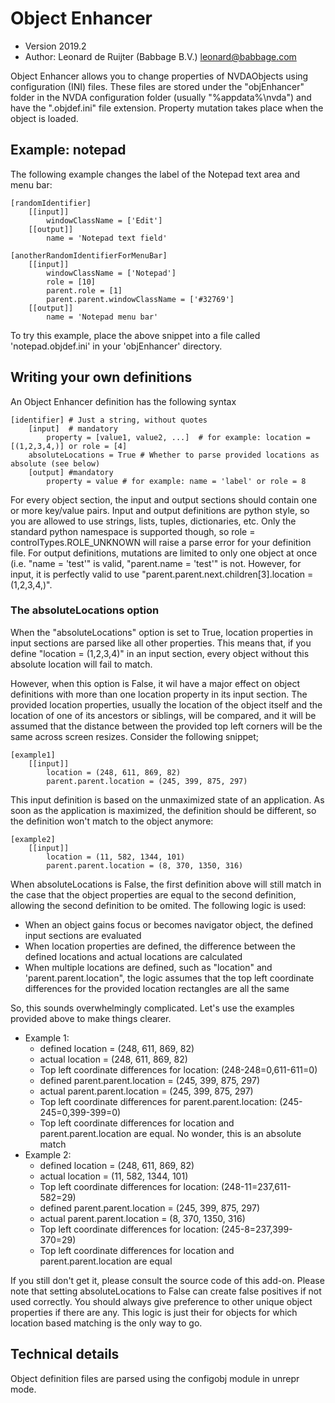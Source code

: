 # Object Enhancer
* Version 2019.2
* Author: Leonard de Ruijter (Babbage B.V.) <leonard@babbage.com>

Object Enhancer allows you to change properties of NVDAObjects using configuration (INI) files. These files are stored under the "objEnhancer" folder in the NVDA configuration folder (usually "%appdata%\\nvda") and have the ".objdef.ini" file extension. Property mutation takes place when the object is loaded.

## Example: notepad
The following example changes the label of the Notepad text area and menu bar:

```
[randomIdentifier]
	[[input]]
		windowClassName = ['Edit']
	[[output]]
		name = 'Notepad text field'

[anotherRandomIdentifierForMenuBar]
	[[input]]
		windowClassName = ['Notepad']
		role = [10]
		parent.role = [1]
		parent.parent.windowClassName = ['#32769']
	[[output]]
		name = 'Notepad menu bar'
```

To try this example, place the above snippet into a file called 'notepad.objdef.ini' in your 'objEnhancer' directory.

## Writing your own definitions
An Object Enhancer definition has the following syntax

```
[identifier] # Just a string, without quotes
	[input]  # mandatory
		property = [value1, value2, ...]  # for example: location = [(1,2,3,4,)] or role = [4]
	absoluteLocations = True # Whether to parse provided locations as absolute (see below)
	[output] #mandatory
		property = value # for example: name = 'label' or role = 8
```

For every object section, the input and output sections should contain one or more key/value pairs. Input and output definitions are python style, so you are allowed to use strings, lists, tuples, dictionaries, etc. Only the standard python namespace is supported though, so role = controlTypes.ROLE_UNKNOWN will raise a parse error for your definition file. For output definitions, mutations are limited to only one object at once (i.e. "name = 'test'" is valid, "parent.name = 'test'" is not. However, for input, it is perfectly valid to use "parent.parent.next.children[3].location = (1,2,3,4,)".

### The absoluteLocations option
When the "absoluteLocations" option is set to True, location properties in input sections are parsed like all other properties. This means that, if you define "location = (1,2,3,4)" in an input section, every object without this absolute location will fail to match.

However, when this option is False, it wil have a major effect on object definitions with more than one location property in its input section. The provided location properties, usually the location of the object itself and the location of one of its ancestors or siblings, will be compared, and it will be assumed that the distance between the provided top left corners will be the same across screen resizes. Consider the following snippet;

```
[example1]
	[[input]]
		location = (248, 611, 869, 82)
		parent.parent.location = (245, 399, 875, 297)
```

This input definition is based on the unmaximized state of an application. As soon as the application is maximized, the definition should be different, so the definition won't match to the object anymore:

```
[example2]
	[[input]]
		location = (11, 582, 1344, 101)
		parent.parent.location = (8, 370, 1350, 316)
```

When absoluteLocations is False, the first definition above will still match in the case that the object properties are equal to the second definition, allowing the second definition to be omited. The following logic is used:

* When an object gains focus or becomes navigator object, the defined input sections are evaluated
* When location properties are defined, the difference between the defined locations and actual locations are calculated
* When multiple locations are defined, such as "location" and 'parent.parent.location", the logic assumes that the top left coordinate differences for the provided location rectangles are all the same

So, this sounds overwhelmingly complicated. Let's use the examples provided above to make things clearer.

* Example 1:
	+ defined 		location = (248, 611, 869, 82)
	+ actual 		location = (248, 611, 869, 82)
	+ Top left coordinate differences for location: (248-248=0,611-611=0)
	+ defined parent.parent.location = (245, 399, 875, 297)
	+ actual parent.parent.location = (245, 399, 875, 297)
	+ Top left coordinate differences for parent.parent.location: (245-245=0,399-399=0)
	+ Top left coordinate differences for location and parent.parent.location are equal. No wonder, this is an absolute match
* Example 2:
	+ defined 		location = (248, 611, 869, 82)
	+ actual location = (11, 582, 1344, 101)
	+ Top left coordinate differences for location: (248-11=237,611-582=29)
	+ defined parent.parent.location = (245, 399, 875, 297)
	+ actual parent.parent.location = (8, 370, 1350, 316)
	+ Top left coordinate differences for location: (245-8=237,399-370=29)
	+ Top left coordinate differences for location and parent.parent.location are equal

If you still don't get it, please consult the source code of this add-on. Please note that setting absoluteLocations to False can create false positives if not used correctly. You should always give preference to other unique object properties if there are any. This logic is just their for objects for which location based matching is the only way to go.

## Technical details
Object definition files are parsed using the configobj module in unrepr mode.